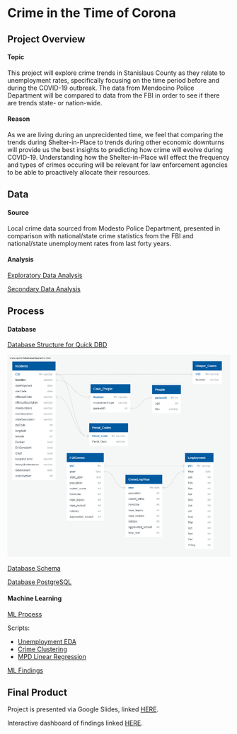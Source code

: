 # Crime in the Time of Corona


## Project Overview

#### Topic

This project will explore crime trends in Stanislaus County as they relate to unemployment rates, specifically focusing on the time period before and during the COVID-19 outbreak.  The data from Mendocino Police Department will be compared to data from the FBI in order to see if there are trends state- or nation-wide.

#### Reason

As we are living during an unprecidented time, we feel that comparing the trends during Shelter-in-Place to trends during other economic downturns will provide us the best insights to predicting how crime will evolve during COVID-19.  Understanding how the Shelter-in-Place will effect the frequency and types of crimes occuring will be relevant for law enforcement agencies to be able to proactively allocate their resources.



## Data

#### Source

Local crime data sourced from Modesto Police Department, presented in comparison with national/state crime statistics from the FBI and national/state unemployment rates from last forty years.

#### Analysis

[Exploratory Data Analysis](https://github.com/alysonrussell/Crime-in-the-Time-of-Corona/blob/master/ExploratoryDataAnalysis.md)

[Secondary Data Analysis](https://github.com/alysonrussell/Crime-in-the-Time-of-Corona/blob/master/SecondaryFBICrimeAndEmploymentDataAnalysis.md)



## Process

#### Database

[Database Structure for Quick DBD](https://github.com/alysonrussell/Crime-in-the-Time-of-Corona/blob/master/Database/CrimeCoronaDBStructureForQuickDBD.txt)

![Database ERD](https://raw.githubusercontent.com/alysonrussell/Crime-in-the-Time-of-Corona/master/Database/EntityRelationshipDiagram-QuickDBD.png)

[Database Schema](https://github.com/alysonrussell/Crime-in-the-Time-of-Corona/blob/master/Database/CrimeCoronaDatabaseSchema.md)

[Database PostgreSQL](https://github.com/alysonrussell/Crime-in-the-Time-of-Corona/blob/master/Database/Build_crime_corona_db_postGresql.sql)

#### Machine Learning

[ML Process](https://github.com/alysonrussell/Crime-in-the-Time-of-Corona/blob/master/ML_Doc.md)

Scripts:

- [Unemployment EDA](https://github.com/alysonrussell/Crime-in-the-Time-of-Corona/blob/master/ML_Scripts/Unemployment_FBICrime_EDA_ML.ipynb)
- [Crime Clustering](https://github.com/alysonrussell/Crime-in-the-Time-of-Corona/blob/master/ML_Scripts/Unemp_FBICrime_ML_Clustering.ipynb)
- [MPD Linear Regression](https://github.com/alysonrussell/Crime-in-the-Time-of-Corona/blob/master/ML_Scripts/LinearRegression_LocalData.ipynb)

[ML Findings](https://github.com/alysonrussell/Crime-in-the-Time-of-Corona/blob/master/MachineLearningFindings)



## Final Product

Project is presented via Google Slides, linked [HERE](https://docs.google.com/presentation/d/1x2qhGkETnMjPA9_aBLomAbw2vduWJ3hdudnhB3qyIYo/edit#slide=id.gc6f9e470d_0_5).

Interactive dashboard of findings linked [HERE](https://datastudio.google.com/open/1oE4FtObIcGgdxFQkgxe7S7SQZI0tfHFs).